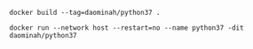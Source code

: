 `docker build --tag=daominah/python37 .`

`docker run --network host --restart=no --name python37 -dit daominah/python37`

